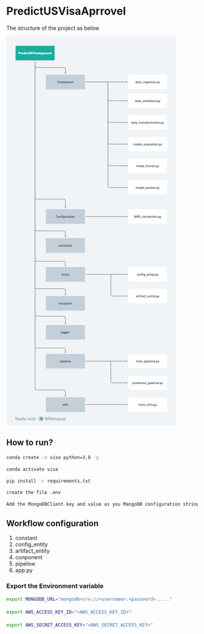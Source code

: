 # PredictUSVisaAprrovel

The structure of the project as below 

![alt text](https://github.com/AmarnathaGowda/PredictUSVisaAprrovel/blob/main/asset/untitled.png)

## How to run?

```bash
conda create -n visa python=3.8 -y
```

```bash
conda activate visa
```

```bash
pip install -r requirements.txt
```

```bash
create the file .env
```

```bash
Add the MongoDBClient key and value as you MangoDB configuration string
```


## Workflow configuration

1. constant
2. config_entity
3. artifact_entity
4. conponent
5. pipeline
6. app.py


### Export the Environment variable

```bash
export MONGODB_URL="mongodb+srv://<username>:<password>....."

export AWS_ACCESS_KEY_ID="<AWS_ACCESS_KEY_ID>"

export AWS_SECRET_ACCESS_KEY="<AWS_SECRET_ACCESS_KEY>"
```
